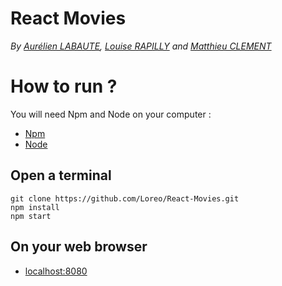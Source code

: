 # React Movies
_By [Aurélien LABAUTE](https://github.com/Loreo), [Louise RAPILLY](https://github.com/louiserply) and [Matthieu CLEMENT](https://github.com/Matthiosso)_

How to run ?
====================

You will need Npm and Node on your computer :

* [Npm](https://www.npmjs.com/)
* [Node](https://nodejs.org/)


Open a terminal
---------------

    git clone https://github.com/Loreo/React-Movies.git
    npm install
    npm start


On your web browser
---------
*   [localhost:8080](http://localhost:8080)
